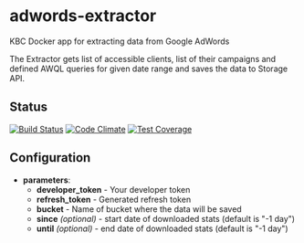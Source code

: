 # adwords-extractor
KBC Docker app for extracting data from Google AdWords

The Extractor gets list of accessible clients, list of their campaigns and defined AWQL queries for given date range and saves the data to Storage API.

## Status

[![Build Status](https://travis-ci.org/keboola/adwords-extractor.svg)](https://travis-ci.org/keboola/adwords-extractor) [![Code Climate](https://codeclimate.com/github/keboola/adwords-extractor/badges/gpa.svg)](https://codeclimate.com/github/keboola/adwords-extractor) [![Test Coverage](https://codeclimate.com/github/keboola/adwords-extractor/badges/coverage.svg)](https://codeclimate.com/github/keboola/adwords-extractor/coverage)

## Configuration

- **parameters**:
    - **developer_token** - Your developer token
    - **refresh_token** - Generated refresh token
    - **bucket** - Name of bucket where the data will be saved
    - **since** *(optional)* - start date of downloaded stats (default is "-1 day")
    - **until** *(optional)* - end date of downloaded stats (default is "-1 day")
